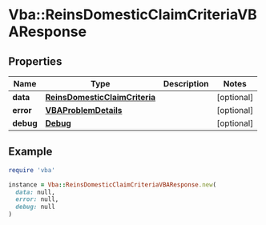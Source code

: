 # Vba::ReinsDomesticClaimCriteriaVBAResponse

## Properties

| Name | Type | Description | Notes |
| ---- | ---- | ----------- | ----- |
| **data** | [**ReinsDomesticClaimCriteria**](ReinsDomesticClaimCriteria.md) |  | [optional] |
| **error** | [**VBAProblemDetails**](VBAProblemDetails.md) |  | [optional] |
| **debug** | [**Debug**](Debug.md) |  | [optional] |

## Example

```ruby
require 'vba'

instance = Vba::ReinsDomesticClaimCriteriaVBAResponse.new(
  data: null,
  error: null,
  debug: null
)
```

